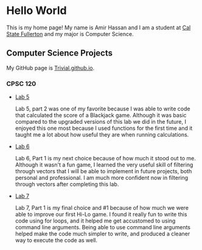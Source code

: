 # Hello World

This is my home page! My name is Amir Hassan and I am a student at [Cal State Fullerton](http://www.fullerton.edu/) and my major is Computer Science.

## Computer Science Projects

My GitHub page is [Trivial.github.io](http://github.com/Trivial1/trivial1.github.io).

### CPSC 120

* [Lab 5](https://github.com/cpsc-spring-2023/cpsc-120-lab-05-amir-tommy/tree/main/part-2)

    Lab 5, part 2 was one of my favorite because I was able to write code that calculated the score of a Blackjack game. Although it was basic compared to the upgraded versions of this lab we did in the future, I enjoyed this one most because I used functions for the first time and it taught me a lot about how useful they are when running calculations.

* [Lab 6](https://github.com/cpsc-spring-2023/cpsc-120-lab-06-tommy-and-amir/tree/main/part-1)

    Lab 6, Part 1 is my next choice because of how much it stood out to me. Although it wasn't a fun game, I learned the very useful skill of filtering through vectors that I will be able to implement in future projects, both personal and professional. I am much more confident now in filtering through vectors after completing this lab.

* [Lab 7](https://github.com/cpsc-spring-2023/cpsc-120-lab-07-amir-hassan/tree/main/part-1)
    
    Lab 7, Part 1 is my final choice and #1 because of how much we were able to improve our first Hi-Lo game. I found it really fun to write this code using for loops, and it helped me get accustomed to using command line arguments. Being able to use command line arguments helped make the code much simpler to write, and produced a cleaner way to execute the code as well.